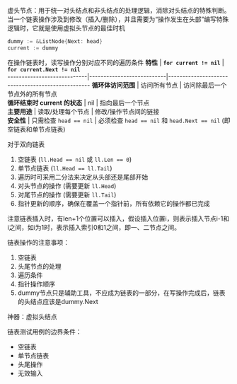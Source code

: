 

虚头节点：用于统一对头结点和非头结点的处理逻辑，消除对头结点的特殊判断。
当一个链表操作涉及到修改（插入/删除），并且需要为“操作发生在头部”编写特殊逻辑时，它就是使用虚拟头节点的最佳时机
```go
dummy := &ListNode{Next: head}
current := dummy
```

在操作链表时，读写操作分别对应不同的遍历条件
 **特性**                    | **`for current != nil`** | **`for current.Next != nil`**                      
----------------------------|---------------------------|--------------------------------------------------
 **循环体访问范围**           | 访问所有节点                 | 访问除最后一个节点外的所有节点                                  
 **循环结束时 current 的状态** | nil                       | 指向最后一个节点                                         
 **主要用途**                 | 读取/处理每个节点           | 修改/操作节点间的链接                                      
 **安全性**                  | 只需检查 `head == nil`      | 必须检查 `head == nil` 和 `head.Next == nil` (即空链表和单节点链表) 


对于双向链表
1. 空链表 (`ll.Head == nil` 或 `ll.Len == 0`)
2. 单节点链表 (`ll.Head == ll.Tail`)
3. 遍历时可采用二分法来决定从头部还是尾部开始
4. 对头节点的操作 (需要更新 `ll.Head`)
5. 对尾节点的操作 (需要更新 `ll.Tail`)
6. 指针更新的顺序，确保在覆盖一个指针前，所有依赖它的操作都已完成


注意链表插入时，有len+1个位置可以插入，假设插入位置i，则表示插入节点i-1和i之间，如i为1时，表示插入索引0和1之间，即一、二节点之间。


链表操作的注意事项：
1. 空链表
2. 头尾节点的处理
3. 遍历条件
4. 指针操作顺序
5. dummy节点只是辅助工具，不应成为链表的一部分，在写操作完成后，链表的头结点应该是dummy.Next

神器：虚拟头结点

链表测试用例的边界条件：
- 空链表
- 单节点链表
- 头尾操作
- 无效输入

